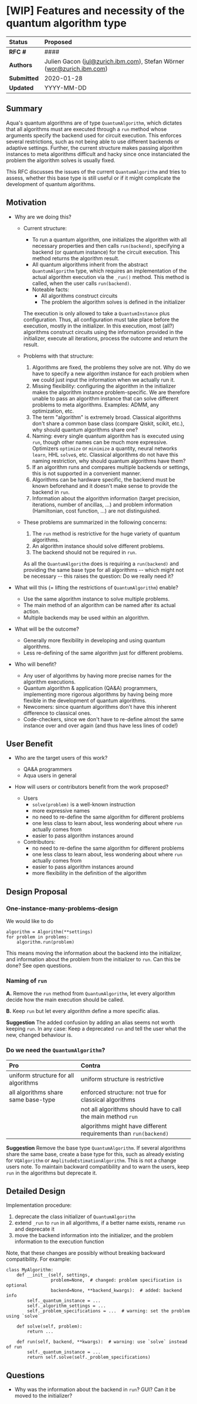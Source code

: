 # [WIP] Features and necessity of the quantum algorithm type

| **Status**    | **Proposed**                                                          |
| :------------ | :-------------------------------------------------------------------- |
| **RFC #**     | ####                                                                  |
| **Authors**   | Julien Gacon (jul@zurich.ibm.com), Stefan Wörner (wor@zurich.ibm.com) |
| **Submitted** | 2020-01-28                                                            |
| **Updated**   | YYYY-MM-DD                                                            |

## Summary

Aqua's quantum algorithms are of type `QuantumAlgorithm`, which dictates that all algorithms
must are executed through a  `run` method whose arguments specify the backend used for circuit
execution.
This enforces several restrictions, such as not being able to use different backends or adaptive
settings. Further, the current structure makes passing algorithm instances to meta algorithms
difficult and hacky since once instanciated the problem the algorithm solves is usually fixed.

This RFC discusses the issues of the current `QuantumAlgorithm` and tries to assess, whether
this base type is still useful or if it might complicate the development of quantum algorithms.

## Motivation
- Why are we doing this?
    - Current structure:
        - To run a quantum algorithm, one initializes the algorithm with all necessary properties
        and then calls `run(backend)`, specifying a backend (or quantum instance) for the
        circuit execution. This method returns the algorithm result.
        - All quantum algorithms inherit from the abstract `QuantumAlgorithm` type, which requires
        an implementation of the actual algorithm execution via the `_run()` method.
        This method is called, when the user calls `run(backend)`.
        - Noteable facts:
          - All algorithms construct circuits
          - The problem the algorithm solves is defined in the initializer

        The execution is
        only allowed to take a `QuantumInstance` plus configuration.
        Thus, all configuration must take place before the execution, mostly in the initializer.
        In this execution, most (all?) algorithms construct circuits using the information provided
        in the initializer, execute all iterations, process the outcome and return the result.
    - Problems with that structure:
        1. Algorithms are fixed, the problems they solve are not. Why do we have to specify
        a new algorithm instance for each problem when we could just input the information when
        we actually run it.
        1. Missing flexibility: configuring the algorithm in the initializer makes the algorithm instance problem-specific. We are therefore unable to pass an algorithm instance that can solve different problems to meta algorithms. Examples: ADMM, any optimization, etc.
        1. The term "algorithm" is extremely broad. Classical algorithms don't share a common base
        class (compare Qiskit, scikit, etc.), why should quantum algorithms share one?
        1. Naming: every single quantum algorithm has is executed using `run`, though other names
        can be much more expressive. Optimizers `optimize` or `minimize` a quantity, neural networks `learn`, HHL `solve`s, etc. Classical algorithms do not have this naming restriction,
        why should quantum algorithms have them?
        1. If an algorithm runs and compares multiple backends or settings, this is not supported in
        a convenient manner.
        1. Algorithms can be hardware specific, the backend must be known beforehand and it doesn't
        make sense to provide the backend in `run`.
        1. Information about the algorithm information (target precision, iterations, number of
        ancillas, ...) and problem information (Hamiltonian, cost function, ...) are not distinguished.
    - These problems are summarized in the following concerns:
        1. The `run` method is restrictive for the huge variety of quantum algorithms.
        2. An algorithm instance should solve different problems.
        3. The backend should not be required in `run`.

        As all the `QuantumAlgorithm` does is requiring a `run(backend)` and providing the same base type for all algorithms -- which might not be necessary -- this raises the question:
        Do we really need it?

- What will this (= lifting the restrictions of `QuantumAlgorithm`) enable?
  - Use the same algorithm instance to solve multiple problems.
  - The main method of an algorithm can be named after its actual action.
  - Multiple backends may be used within an algorithm.

- What will be the outcome?
  - Generally more flexibility in developing and using quantum algorithms.
  - Less re-defining of the same algorithm just for different problems.

- Who will benefit?
  - Any user of algorithms by having more precise names for the algorithm executions.
  - Quantum algorithm & application (QA&A) programmers, implementing more rigorous algorithms
    by having being more flexible in the development of quantum algorithms.
  - Newcomers: since quantum algorithms don't have this inherent difference to classical ones.
  - Code-checkers, since we don't have to re-define almost the same instance over and over again (and thus have less lines of code!)

## User Benefit
- Who are the target users of this work?
    - QA&A programmers
    - Aqua users in general

- How will users or contributors benefit from the work proposed?
  - Users
    -  `solve(problem)` is a well-known instruction
    -  more expressive names
    -  no need to re-define the same algorithm for different problems
    -  one less class to learn about, less wondering about where `run` actually comes from
    -  easier to pass algorithm instances around
  - Contributors:
    -  no need to re-define the same algorithm for different problems
    -  one less class to learn about, less wondering about where `run` actually comes from
    -  easier to pass algorithm instances around
    -  more flexibility in the definition of the algorithm

## Design Proposal

### One-instance-many-problems-design

We would like to do
```
algorithm = Algorithm(**settings)
for problem in problems:
    algorithm.run(problem)
```
This means moving the information about the backend into the initializer,
and information about the problem from the initializer to `run`.
Can this be done? See open questions.

### Naming of `run`

**A.** Remove the `run` method from `QuantumAlgorithm`, let every algorithm decide how the main
execution should be called.

**B.** Keep `run` but let every algorithm define a more specific alias.

**Suggestion** The added confusion by adding an alias seems not worth keeping `run`.
In any case: Keep a deprecated `run` and tell the user what the new, changed behaviour is.

### Do we need the `QuantumAlgorithm`?

| Pro                                  | Contra                                                           |
| :----------------------------------- | :--------------------------------------------------------------- |
| uniform structure for all algorithms | uniform structure is restrictive                                 |
| all algorithms share same base-type  | enforced structure: not true for classical algorithms            |
|                                      | not all algorithms should have to call the main method `run`     |
|                                      | algorithms might have different requirements than `run(backend)` |

**Suggestion** Remove the base type `QuantumAlgorithm`. If several algorithms share the same base,
create a base type for this, such as already existing for `VQAlgorithm` or `AmplitudeEstimationAlgorithm`.
This is not a change users note.
To maintain backward compatibility and to warn the users, keep `run` in the algorithms but deprecate it.

## Detailed Design

Implementation procedure:
1. deprecate the class initializer of `QuantumAlgorithm`
2. extend `_run` to `run` in all algorithms, if a better name exists, rename `run` and deprecate it
3. move the backend information into the initializer, and the problem information to the execution function

Note, that these changes are possibly without breaking backward compatibility.
For example:
```
class MyAlgorithm:
    def __init__(self, settings,
                 problem=None,  # changed: problem specification is optional
                 backend=None, **backend_kwargs):  # added: backend info
        self._quantum_instance = ...
        self._algorithm_settings = ...
        self._problem_specifications = ...  # warning: set the problem using `solve`

    def solve(self, problem):
        return ...

    def run(self, backend, **kwargs):  # warning: use `solve` instead of run
        self._quantum_instance = ...
        return self.solve(self._problem_specifications)
```


## Questions
- Why was the information about the backend in `run`? GUI? Can it be moved to the initializer?